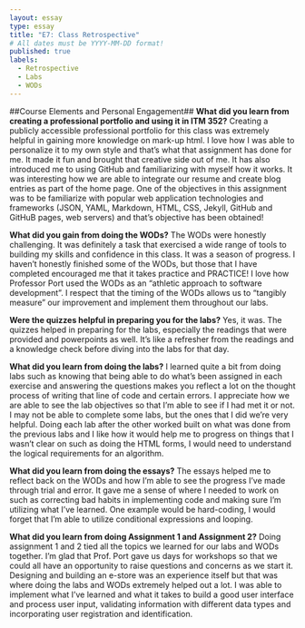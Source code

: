 ```yaml
---
layout: essay
type: essay
title: "E7: Class Retrospective"
# All dates must be YYYY-MM-DD format!
published: true
labels:
  - Retrospective
  - Labs
  - WODs
---
```

##Course Elements and Personal Engagement##
**What did you learn from creating a professional portfolio and using it in ITM 352?**
Creating a publicly accessible professional portfolio for this class was extremely helpful in gaining more knowledge on mark-up html. I love how I was able to personalize it to my own style and that’s what that assignment has done for me. It made it fun and brought that creative side out of me. It has also introduced me to using GitHub and familiarizing with myself how it works. It was interesting how we are able to integrate our resume and create blog entries as part of the home page.  One of the objectives in this assignment was to  be familiarize with popular web application technologies and frameworks (JSON, YAML, Markdown, HTML, CSS, Jekyll, GitHub and GitHuB pages, web servers) and that’s objective has been obtained!

**What did you gain from doing the WODs?**
The WODs were honestly challenging. It was definitely a task that exercised a wide range of tools to building my skills and confidence in this class. It was a season of progress. I haven’t honestly finished some of the WODs, but those that I have completed encouraged me that it takes practice and PRACTICE! I love how Professor Port used the WODs as an “athletic approach to software development”.  I respect that the timing of the WODs allows us to “tangibly measure” our improvement and implement them throughout our labs. 

**Were the quizzes helpful in preparing you for the labs?**
Yes, it was. The quizzes helped in preparing for the labs, especially the readings that were provided and powerpoints as well. It’s like a refresher from the readings and a knowledge check before diving into the labs for that day. 

**What did you learn from doing the labs?**
I learned quite a bit from doing labs such as knowing that being able to do what’s been assigned in each exercise and answering the questions makes you reflect a lot on the thought process of writing that line of code and certain errors. I appreciate how we are able to see the lab objectives so that I’m able to see if I had met it or not. I may not be able to complete some labs, but the ones that I did we’re very helpful. Doing each lab after the other worked built on what was done from the previous labs and I like how it would help me to progress on things that I wasn’t clear on such as doing the HTML forms, I would need to understand the logical requirements for an algorithm. 

**What did you learn from doing the essays?**
The essays helped me to reflect back on the WODs and how I’m able to see the progress I’ve made through trial and error. It gave me a sense of where I needed to work on such as correcting bad habits in implementing code and making sure I’m utilizing what I’ve learned. One example would be hard-coding, I would forget that I’m able to utilize conditional expressions and looping.

**What did you learn from doing Assignment 1 and Assignment 2?**
Doing assignment 1 and 2 tied all the topics we learned for our labs and WODs together. I’m glad that Prof. Port gave us days for workshops so that we could all have an opportunity to raise questions and concerns as we start it. Designing and building an e-store was an experience itself but that was where doing the labs and WODs extremely helped out a lot. I was able to implement what I’ve learned and what it takes to build a good user interface and process user input, validating information with different data types and incorporating user registration and identification.

